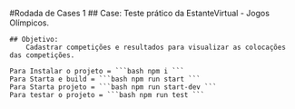 #Rodada de Cases 1
    ## Case: 
        Teste prático da EstanteVirtual - Jogos Olímpicos.

    ## Objetivo: 
        Cadastrar competições e resultados para visualizar as colocações das competições.

    Para Instalar o projeto = ```bash npm i ```
    Para Starta e build = ```bash npm run start ```
    Para Starta projeto = ```bash npm run start-dev ```
    Para testar o projeto = ```bash npm run test ```   

